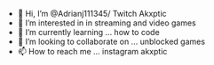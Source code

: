 - 👋 Hi, I’m @Adrianj111345/ Twitch Akxptic
- 👀 I’m interested in in streaming and video games
- 🌱 I’m currently learning ... how to code
- 💞️ I’m looking to collaborate on ... unblocked games
- 📫 How to reach me ... instagram akxptic

<!---
Adrianj111345/Adrianj111345 is a ✨ special ✨ repository because its `README.md` (this file) appears on your GitHub profile.
You can click the Preview link to take a look at your changes.
--->
